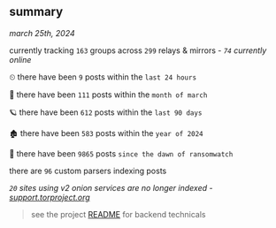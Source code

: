
## summary
_march 25th, 2024_

currently tracking `163` groups across `299` relays & mirrors - _`74` currently online_

⏲ there have been `9` posts within the `last 24 hours`

🦈 there have been `111` posts within the `month of march`

🪐 there have been `612` posts within the `last 90 days`

🏚 there have been `583` posts within the `year of 2024`

🦕 there have been `9865` posts `since the dawn of ransomwatch`

there are `96` custom parsers indexing posts

_`20` sites using v2 onion services are no longer indexed - [support.torproject.org](https://support.torproject.org/onionservices/v2-deprecation/)_

> see the project [README](https://github.com/joshhighet/ransomwatch#ransomwatch--) for backend technicals
